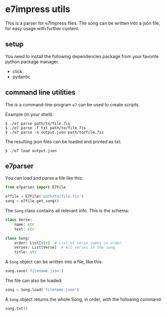 # e7impress utils

This is a parser for e7impress files.
The song can be written into a json file, for easy usage with further content.

## setup

You need to install the following dependencies package from your favorite
python package manager.

- click
- pydantic

## command line utilities

The is a command-line program `e7` can be used to create scripts.

Example (in your shell):

```shell
$ ./e7 parse path/to/file.7is
$ ./e7 parse -f txt path/to/file.7is
$ ./e7 parse -o output.json path/to/file.7is
```

The resulting json files can be loaded and printed as txt:

```shell
$ ./e7 load output.json
```

## e7parser

You can load and parse a file like this:

```python
from e7parser import E7File

e7file = E7File('path/to/file.7is')
song = e7file.get_song()
```

The `Song` class contains all relevant info.
This is the schema:

```python
class Verse:
    name: str
    text: str

class Song:
    order: List[str]  # List of verse names in order
    verses: List[Verse]  # All verses in the song
    title: str
```

A `Song` object can be written into a file, like this:

```python
song.save('filename.json')
```

The file can also be loaded:

```python
song = Song.load('filename.json')
```

A `Song` object returns the whole Song, in order, with the following command:

```python
song.txt()
```
